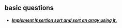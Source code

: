 ## basic questions
- ##### [Implement Insertion sort and sort an array using it.](01.%20Insertion-sort.cpp)
